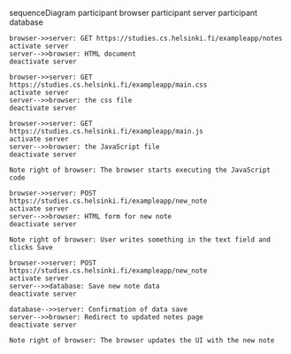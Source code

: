 sequenceDiagram
    participant browser
    participant server
    participant database

    browser->>server: GET https://studies.cs.helsinki.fi/exampleapp/notes
    activate server
    server-->>browser: HTML document
    deactivate server

    browser->>server: GET https://studies.cs.helsinki.fi/exampleapp/main.css
    activate server
    server-->>browser: the css file
    deactivate server

    browser->>server: GET https://studies.cs.helsinki.fi/exampleapp/main.js
    activate server
    server-->>browser: the JavaScript file
    deactivate server

    Note right of browser: The browser starts executing the JavaScript code

    browser->>server: POST https://studies.cs.helsinki.fi/exampleapp/new_note
    activate server
    server-->>browser: HTML form for new note
    deactivate server

    Note right of browser: User writes something in the text field and clicks Save

    browser->>server: POST https://studies.cs.helsinki.fi/exampleapp/new_note
    activate server
    server-->>database: Save new note data
    deactivate server

    database-->>server: Confirmation of data save
    server-->>browser: Redirect to updated notes page
    deactivate server

    Note right of browser: The browser updates the UI with the new note
